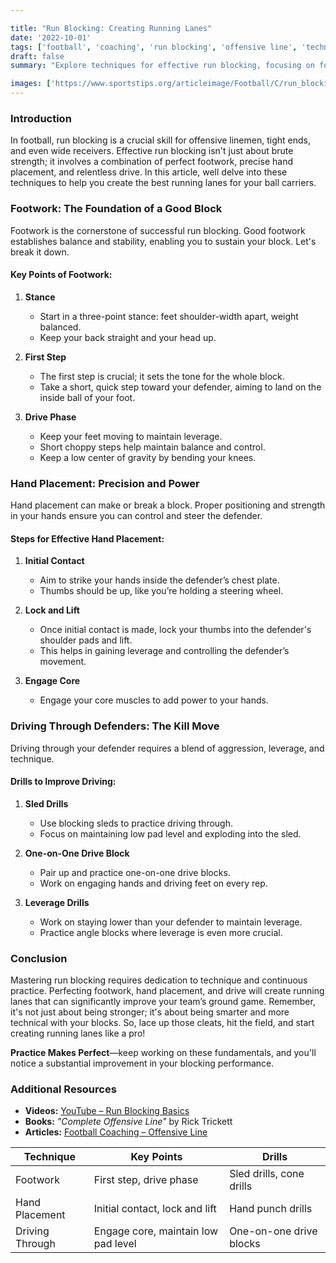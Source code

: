 ```yaml
---

title: "Run Blocking: Creating Running Lanes"
date: '2022-10-01'
tags: ['football', 'coaching', 'run blocking', 'offensive line', 'techniques', 'footwork', 'hand placement', 'drills', 'training']
draft: false
summary: "Explore techniques for effective run blocking, focusing on footwork, hand placement, and driving through defenders to create optimal running lanes."

images: ['https://www.sportstips.org/articleimage/Football/C/run_blocking_creating_running_lanes.webp']
---
```


### Introduction

In football, run blocking is a crucial skill for offensive linemen, tight ends, and even wide receivers. Effective run blocking isn't just about brute strength; it involves a combination of perfect footwork, precise hand placement, and relentless drive. In this article, well delve into these techniques to help you create the best running lanes for your ball carriers.

### Footwork: The Foundation of a Good Block

Footwork is the cornerstone of successful run blocking. Good footwork establishes balance and stability, enabling you to sustain your block. Let's break it down.

#### Key Points of Footwork:

1. **Stance**
   - Start in a three-point stance: feet shoulder-width apart, weight balanced.
   - Keep your back straight and your head up.

2. **First Step**
   - The first step is crucial; it sets the tone for the whole block.
   - Take a short, quick step toward your defender, aiming to land on the inside ball of your foot.

3. **Drive Phase**
   - Keep your feet moving to maintain leverage.
   - Short choppy steps help maintain balance and control.
   - Keep a low center of gravity by bending your knees.

### Hand Placement: Precision and Power

Hand placement can make or break a block. Proper positioning and strength in your hands ensure you can control and steer the defender.

#### Steps for Effective Hand Placement:

1. **Initial Contact**
   - Aim to strike your hands inside the defender’s chest plate.
   - Thumbs should be up, like you’re holding a steering wheel.

2. **Lock and Lift**
   - Once initial contact is made, lock your thumbs into the defender's shoulder pads and lift.
   - This helps in gaining leverage and controlling the defender’s movement.

3. **Engage Core**
   - Engage your core muscles to add power to your hands.

### Driving Through Defenders: The Kill Move

Driving through your defender requires a blend of aggression, leverage, and technique. 

#### Drills to Improve Driving:

1. **Sled Drills**
   - Use blocking sleds to practice driving through.
   - Focus on maintaining low pad level and exploding into the sled.

2. **One-on-One Drive Block**
   - Pair up and practice one-on-one drive blocks.
   - Work on engaging hands and driving feet on every rep.

3. **Leverage Drills**
   - Work on staying lower than your defender to maintain leverage.
   - Practice angle blocks where leverage is even more crucial.

### Conclusion

Mastering run blocking requires dedication to technique and continuous practice. Perfecting footwork, hand placement, and drive will create running lanes that can significantly improve your team’s ground game. Remember, it's not just about being stronger; it's about being smarter and more technical with your blocks. So, lace up those cleats, hit the field, and start creating running lanes like a pro!

**Practice Makes Perfect**—keep working on these fundamentals, and you'll notice a substantial improvement in your blocking performance.

### Additional Resources

- **Videos:** [YouTube – Run Blocking Basics](https://www.youtube.com/results?search_query=run+blocking+techniques)
- **Books:** *"Complete Offensive Line"* by Rick Trickett
- **Articles:** [Football Coaching – Offensive Line](https://www.footballcoachingonline.org/offensive-line)

| Technique          | Key Points                                    | Drills                     |
|--------------------|-----------------------------------------------|----------------------------|
| Footwork           | First step, drive phase                       | Sled drills, cone drills   |
| Hand Placement     | Initial contact, lock and lift                | Hand punch drills          |
| Driving Through    | Engage core, maintain low pad level           | One-on-one drive blocks    |
```